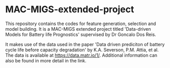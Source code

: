 # MAC-MIGS-extended-project
This repository contains the codes for feature generation, selection and model building. It is a MAC-MIGS extended project titled 'Data-driven Models for Battery life Prognostics' supervised by Dr Goncalo Dos Reis.

It makes use of the data used in the paper 'Data driven prediciton of battery cycle life before capacity degradation' by K.A. Severson, P.M. Attia, et al. The data is available at https://data.matr.io/1/. Additional information can also be found in more detail in the link.
